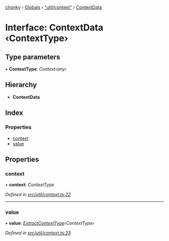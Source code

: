 [chonky](../README.md) › [Globals](../globals.md) › ["util/context"](../modules/_util_context_.md) › [ContextData](_util_context_.contextdata.md)

# Interface: ContextData ‹**ContextType**›

## Type parameters

▪ **ContextType**: *Context‹any›*

## Hierarchy

* **ContextData**

## Index

### Properties

* [context](_util_context_.contextdata.md#context)
* [value](_util_context_.contextdata.md#value)

## Properties

###  context

• **context**: *ContextType*

*Defined in [src/util/context.ts:22](https://github.com/TimboKZ/Chonky/blob/d1a0325/src/util/context.ts#L22)*

___

###  value

• **value**: *[ExtractContextType](../modules/_util_context_.md#extractcontexttype)‹ContextType›*

*Defined in [src/util/context.ts:23](https://github.com/TimboKZ/Chonky/blob/d1a0325/src/util/context.ts#L23)*
